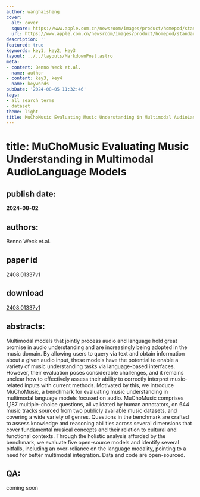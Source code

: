 ```yaml
---
author: wanghaisheng
cover:
  alt: cover
  square: https://www.apple.com.cn/newsroom/images/product/homepod/standard/Apple-HomePod-hero-230118_big.jpg.large_2x.jpg
  url: https://www.apple.com.cn/newsroom/images/product/homepod/standard/Apple-HomePod-hero-230118_big.jpg.large_2x.jpg
description: ''
featured: true
keywords: key1, key2, key3
layout: ../../layouts/MarkdownPost.astro
meta:
- content: Benno Weck et.al.
  name: author
- content: key3, key4
  name: keywords
pubDate: '2024-08-05 11:32:46'
tags:
- all search terms
- dataset
theme: light
title: MuChoMusic Evaluating Music Understanding in Multimodal AudioLanguage Models
---
```


# title: MuChoMusic Evaluating Music Understanding in Multimodal AudioLanguage Models 
## publish date: 
**2024-08-02** 
## authors: 
  Benno Weck et.al. 
## paper id
2408.01337v1
## download
[2408.01337v1](http://arxiv.org/abs/2408.01337v1)
## abstracts:
Multimodal models that jointly process audio and language hold great promise in audio understanding and are increasingly being adopted in the music domain. By allowing users to query via text and obtain information about a given audio input, these models have the potential to enable a variety of music understanding tasks via language-based interfaces. However, their evaluation poses considerable challenges, and it remains unclear how to effectively assess their ability to correctly interpret music-related inputs with current methods. Motivated by this, we introduce MuChoMusic, a benchmark for evaluating music understanding in multimodal language models focused on audio. MuChoMusic comprises 1,187 multiple-choice questions, all validated by human annotators, on 644 music tracks sourced from two publicly available music datasets, and covering a wide variety of genres. Questions in the benchmark are crafted to assess knowledge and reasoning abilities across several dimensions that cover fundamental musical concepts and their relation to cultural and functional contexts. Through the holistic analysis afforded by the benchmark, we evaluate five open-source models and identify several pitfalls, including an over-reliance on the language modality, pointing to a need for better multimodal integration. Data and code are open-sourced.
## QA:
coming soon
